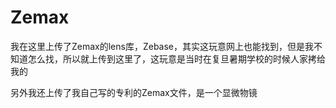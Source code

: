 # Zemax

我在这里上传了Zemax的lens库，Zebase，其实这玩意网上也能找到，但是我不知道怎么找，所以就上传到这里了，这玩意是当时在复旦暑期学校的时候人家拷给我的

另外我还上传了我自己写的专利的Zemax文件，是一个显微物镜
